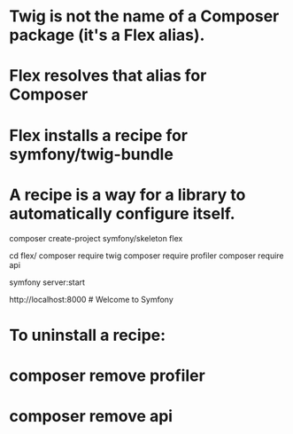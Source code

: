 # Twig is not the name of a Composer package (it's a Flex alias).
# Flex resolves that alias for Composer

# Flex installs a recipe for symfony/twig-bundle
# A recipe is a way for a library to automatically configure itself.


composer create-project symfony/skeleton flex

cd flex/
composer require twig
composer require profiler
composer require api

symfony server:start

http://localhost:8000
    # Welcome to Symfony


# To uninstall a recipe:
#
#   composer remove profiler
#   composer remove api